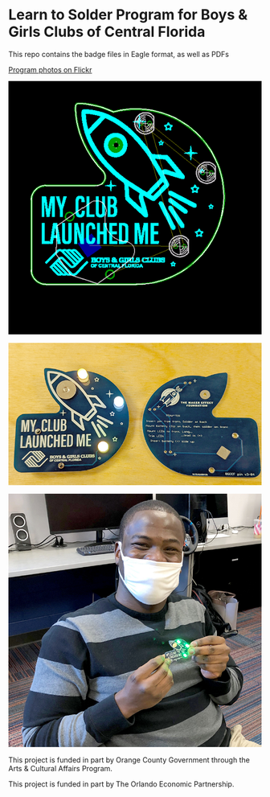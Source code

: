 # Learn to Solder Program for Boys & Girls Clubs of Central Florida

This repo contains the badge files in Eagle format, as well as PDFs

[Program photos on Flickr](https://flic.kr/s/aHsmT5kPub)


![BGCCF Learn to Solder Badge render](/images/pin_pcb.png)


![BGCCF Learn to Solder Badge photo](/images/bgccf-lts-pin.jpg)


![BGCCF Learn to Solder Badge render](/images/bgccf-lts-training.jpg)


This project is funded in part by Orange County Government through the Arts & Cultural Affairs Program.

This project is funded in part by The Orlando Economic Partnership.
